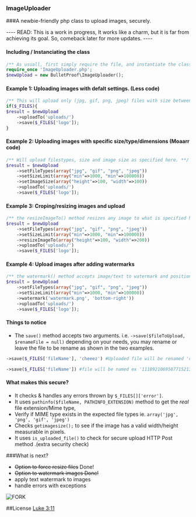 ### ImageUploader
###A newbie-friendly php class to upload images, securely.


---- READ: This is a work in progress, It works like a charm, but it is far from achieving its goal. So, comeback later for more updates.  ----       


#### Including / Instanciating the class 
````php
/** As usuall, first simply require the file, and instantiate the class.  */ 
require_once 'ImageUploader.php';
$newUpload = new BulletProof\ImageUploader();
````

#### Example 1: Uploading images with defalt settings. (Less code) 
````php
/** This will upload only (jpg, gif, png, jpeg) files with size between 100bytes t0 30kb **/ 
if($_FILES){
$result = $newUpload
    ->uploadTo('uploads/')  
    ->save($_FILES['logo']); 
}
````
#### Example 2: Uploading images with specific size/type/dimensions (Moaarr code)
````php
/** Will upload filestypes, size and image size as specified here. **/
$result = $newUpload
    ->setFileTypes(array("jpg", "gif", "png", "jpeg"))
    ->setSizeLimit(array("min"=>1000, "min"=>100000))
    ->setImageSize(array("height"=>100, "width"=>100))
    ->uploadTo('uploads/')
    ->save($_FILES['logo']); 
````
#### Example 3: Croping/resizing images and upload 

````php
/** the resizeImageTo() method resizes any image to what is specified here ie. (100px 200px) **/
$result = $newUpload
    ->setFileTypes(array("jpg", "gif", "png", "jpeg"))
    ->setSizeLimit(array("min"=>1000, "min"=>100000))
    ->resizeImageTo(array("height"=>100, "width"=>200))
    ->uploadTo('uploads/')
    ->save($_FILES['logo']); 
````
#### Example 4: Upload images after adding watermarks
````php
/** the watermark() method accepts image/text to watermark and position (where to watermark it) **/
$result = $newUpload
    ->setFileTypes(array("jpg", "gif", "png", "jpeg"))
    ->setSizeLimit(array("min"=>1000, "min"=>100000))
    ->watermark('watermark.png', 'bottom-right'))
    ->uploadTo('uploads/')
    ->save($_FILES['logo']); 
````

#### Things to notice

* The `save()` method accepts two arguments. i.e. `->save($fileToUpload, $renameFile = null)`
depending on your needs, you may rename or leave the file to be rename as shown in the two examples.
````php
->save($_FILES['fileName'], 'cheeez') #Uploaded file will be renamed 'cheeez' .jpg/.png/.gif ..
````
````php
->save($_FILES['fileName']) #file will be named ex '1118921069587715213410141132611529ff56cbb7e5.jpg'
````

#### What makes this secure?
* It checks & handles any errors thrown by `$_FILES[]['error']`.
* It uses `pathinfo($fileName, PATHINFO_EXTENSION)` method to get the *real* file extension/Mime type,
* Verify if MIME type exists in the expected file types ie. `array('jpg', 'png', 'gif', 'jpeg')`
* Checks `getimagesize();` to see if the image has a valid width/height measurable in pixels.
* It uses `is_uploaded_file()` to check for secure upload HTTP Post method .(extra security check)



###What is next? 
* <del>Option to force resize files</del> Done!
* <del>Option to watermark images<del> Done! 
* apply text watermark to images
* handle errors with exceptions 





![FORK](http://i.imm.io/1m7EN.jpeg)



##License 
[Luke 3:11](http://www.kingjamesbibleonline.org/Luke-3-11/)
